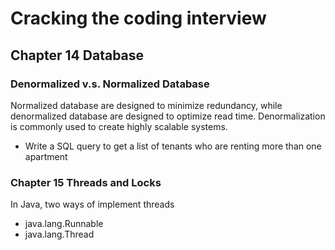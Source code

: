 # Cracking the coding interview
## Chapter 14 Database
### Denormalized v.s. Normalized Database
Normalized database are designed to minimize redundancy, while denormalized database are designed to optimize read time. Denormalization is commonly used to create highly scalable systems.
- Write a SQL query to get a list of tenants who are renting more than one apartment

### Chapter 15 Threads and Locks
In Java, two ways of implement threads
- java.lang.Runnable
- java.lang.Thread
